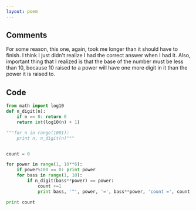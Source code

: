 ```yaml
---
layout: poem
---
```


## Comments

For some reason, this one, again, took me longer than it should have to finish.
I think I just didn't realize I had the correct answer when I had it. Also,
important thing that I realized is that the base of the number must be less
than 10, because 10 raised to a power will have one more digit in it than the
power it is raised to.

## Code

```python
from math import log10
def n_digit(n):
	if n == 0: return 0
	return int(log10(n) + 1)

"""for n in range(1001):
	print n, n_digit(n)"""


count = 0

for power in range(1, 10**6):
	if power%100 == 0: print power
	for bass in range(1, 10):
		if n_digit(bass**power) == power: 
			count +=1
			print bass, '^', power, '=', bass**power, 'count =', count

print count
```
